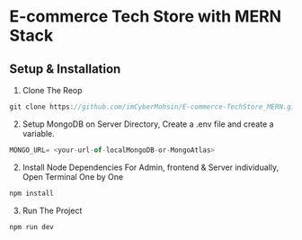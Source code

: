 # E-commerce Tech Store with MERN Stack

## Setup & Installation
1. Clone The Reop
```js
git clone https://github.com/imCyberMohsin/E-commerce-TechStore_MERN.git
```

2. Setup MongoDB on Server Directory, 
Create a .env file and create a variable.
```js
MONGO_URL= <your-url-of-localMongoDB-or-MongoAtlas>
```

2. Install Node Dependencies For Admin, frontend & Server individually,
Open Terminal One by One
```js
npm install
```

3. Run The Project
```js
npm run dev
```